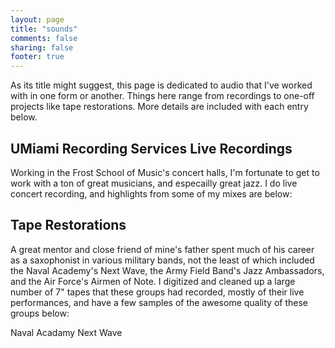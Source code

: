 ```yaml
---
layout: page
title: "sounds"
comments: false
sharing: false
footer: true
---
```


As its title might suggest, this page is dedicated to audio that I've worked with in one form or another. Things here range from recordings to one-off projects like tape restorations. More details are included with each entry below. 

UMiami Recording Services Live Recordings
---
Working in the Frost School of Music's concert halls, I'm fortunate to get to work with a ton of great musicians, and especailly great jazz. I do live concert recording, and highlights from some of my mixes are below: 



Tape Restorations
---
A great mentor and close friend of mine's father spent much of his career as a saxophonist in various military bands, not the least of which included the Naval Academy's Next Wave, the Army Field Band's Jazz Ambassadors, and the Air Force's Airmen of Note. I digitized and cleaned up a large number of 7" tapes that these groups had recorded, mostly of their live performances, and have a few samples of the awesome quality of these groups below:

Naval Acadamy Next Wave

